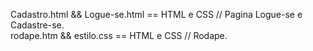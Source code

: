 Cadastro.html && Logue-se.html == HTML e CSS // Pagina Logue-se e Cadastre-se.                                    
rodape.htm && estilo.css == HTML e CSS // Rodape.
